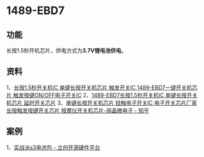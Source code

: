 # 1489-EBD7
## 功能
长按1.5秒开机芯片，供电方式为**3.7V锂电池供电**。

## 资料
1、[长按1.5秒开关机IC 单键长按开关机芯片 触发开关IC 1489-EBD7一键开关机芯片 触发按键ON/OFF电子开关IC](http://www.szecm.com/Products/xkza15mkgj.html)
2、[1489-EBD7长按1.5秒开关机IC 单键长按开关机芯片 延时开关芯片](https://detail.1688.com/offer/657322117227.html)
3、[单键长按开关机芯片 轻触电子开关IC 电子开关芯片厂家 长按触发按键开关芯片 按摩仪开关机芯片-丽晶微电子 - 知乎](https://zhuanlan.zhihu.com/p/422179073)
## 案例
1、[实战派s3电池包 - 立创开源硬件平台](https://oshwhub.com/diy-team/SZPS3-BATTERY)